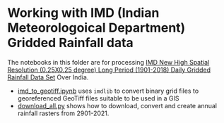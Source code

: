 # Working with IMD (Indian Meteorologoical Department) Gridded Rainfall data

The notebooks in this folder are for processing [IMD New High Spatial Resolution (0.25X0.25 degree) Long Period (1901-2018) Daily Gridded Rainfall Data Set](http://imdpune.gov.in/Clim_Pred_LRF_New/Grided_Data_Download.html) Over India.

- [imd_to_geotiff.ipynb](https://github.com/spatialthoughts/projects/blob/master/imd/imd_to_geotiff.ipynb) uses `imdlib` to convert binary grid files to georeferenced GeoTiff files suitable to be used in a GIS
- [download_all.py](https://github.com/spatialthoughts/projects/blob/master/imd/download_all.py) shows how to download, convert and create annual rainfall rasters from 2901-2021.
